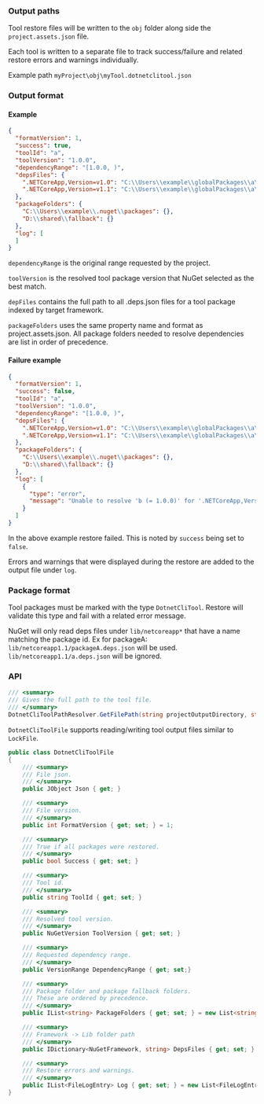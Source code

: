 ### Output paths

Tool restore files will be written to the ``obj`` folder along side the ``project.assets.json`` file.

Each tool is written to a separate file to track success/failure and related restore errors and warnings individually.

Example path ``myProject\obj\myTool.dotnetclitool.json``

### Output format

#### Example
```json
{
  "formatVersion": 1,
  "success": true,
  "toolId": "a",
  "toolVersion": "1.0.0",
  "dependencyRange": "[1.0.0, )",
  "depsFiles": {
    ".NETCoreApp,Version=v1.0": "C:\\Users\\example\\globalPackages\\a\\1.0.0\\lib\\netcoreapp1.0\\a.deps.json",
    ".NETCoreApp,Version=v1.1": "C:\\Users\\example\\globalPackages\\a\\1.0.0\\lib\\netcoreapp1.1\\a.deps.json"
  },
  "packageFolders": {
    "C:\\Users\\example\\.nuget\\packages": {},
    "D:\\shared\\fallback": {}
  },
  "log": [
  ]
}
```

``dependencyRange`` is the original range requested by the project.

``toolVersion`` is the resolved tool package version that NuGet selected as the best match.

``depFiles`` contains the full path to all .deps.json files for a tool package indexed by target framework.

``packageFolders`` uses the same property name and format as project.assets.json. All package folders needed to resolve dependencies are list in order of precedence.

#### Failure example
```json
{
  "formatVersion": 1,
  "success": false,
  "toolId": "a",
  "toolVersion": "1.0.0",
  "dependencyRange": "[1.0.0, )",
  "depsFiles": {
    ".NETCoreApp,Version=v1.0": "C:\\Users\\example\\globalPackages\\a\\1.0.0\\lib\\netcoreapp1.0\\a.deps.json",
    ".NETCoreApp,Version=v1.1": "C:\\Users\\example\\globalPackages\\a\\1.0.0\\lib\\netcoreapp1.1\\a.deps.json"
  },
  "packageFolders": {
    "C:\\Users\\example\\.nuget\\packages": {},
    "D:\\shared\\fallback": {}
  },
  "log": [
    {
      "type": "error",
      "message": "Unable to resolve 'b (= 1.0.0)' for '.NETCoreApp,Version=v1.0'."
    }
  ]
}
```

In the above example restore failed. This is noted by ``success`` being set to ``false``.

Errors and warnings that were displayed during the restore are added to the output file under ``log``. 

### Package format

Tool packages must be marked with the type ``DotnetCliTool``. Restore will validate this type and fail with a related error message.

NuGet will only read deps files under ``lib/netcoreapp*`` that have a name matching the package id. Ex for packageA: ``lib/netcoreapp1.1/packageA.deps.json`` will be used. ``lib/netcoreapp1.1/a.deps.json`` will be ignored.

### API

```csharp
/// <summary>
/// Gives the full path to the tool file.
/// </summary>
DotnetCliToolPathResolver.GetFilePath(string projectOutputDirectory, string packageId)
```

``DotnetCliToolFile`` supports reading/writing tool output files similar to ``LockFile``.

```csharp
public class DotnetCliToolFile
{
    /// <summary>
    /// File json.
    /// </summary>
    public JObject Json { get; }

    /// <summary>
    /// File version.
    /// </summary>
    public int FormatVersion { get; set; } = 1;

    /// <summary>
    /// True if all packages were restored.
    /// </summary>
    public bool Success { get; set; }

    /// <summary>
    /// Tool id.
    /// </summary>
    public string ToolId { get; set; }

    /// <summary>
    /// Resolved tool version.
    /// </summary>
    public NuGetVersion ToolVersion { get; set; }

    /// <summary>
    /// Requested dependency range.
    /// </summary>
    public VersionRange DependencyRange { get; set;}

    /// <summary>
    /// Package folder and package fallback folders.
    /// These are ordered by precedence.
    /// </summary>
    public IList<string> PackageFolders { get; set; } = new List<string>();

    /// <summary>
    /// Framework -> Lib folder path
    /// </summary>
    public IDictionary<NuGetFramework, string> DepsFiles { get; set; } = new Dictionary<NuGetFramework, string>();

    /// <summary>
    /// Restore errors and warnings.
    /// </summary>
    public IList<FileLogEntry> Log { get; set; } = new List<FileLogEntry>();
}
```